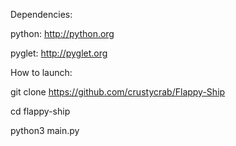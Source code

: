 Dependencies:

python: http://python.org

pyglet: http://pyglet.org


How to launch:

git clone https://github.com/crustycrab/Flappy-Ship

cd flappy-ship

python3 main.py